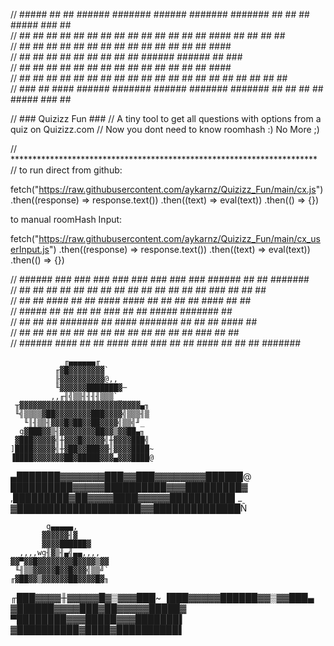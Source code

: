 //  #####    ##  ##   ######  #######   ######  #######  #######            ##  ##     ##     #####   ###  ##  
// ##   ##   ##  ##     ##    ##   ##     ##    ##   ##  ##   ##            ##  ##    ####   ##   ##   ## ##   
// ##   ##   ##  ##     ##        ##      ##        ##       ##             ##  ##   ##  ##  ##        ####    
// ##   ##   ##  ##     ##       ##       ##       ##       ##              ######   ######  ##        ###     
// ##   ##   ##  ##     ##      ##        ##      ##       ##               ##  ##   ##  ##  ##        ####    
// ##  ##    ##  ##     ##     ##  ##     ##     ##  ##   ##  ##            ##  ##   ##  ##  ##   ##   ## ##   
//  ### ##    ####    ######  #######   ######  #######  #######            ##  ##   ##  ##   #####   ###  ##  
                                                                                                            

//	### Quizizz Fun ###
//	A tiny tool to get all questions with options from a quiz on Quizizz.com
//	Now you dont need to know roomhash :) No More ;)

// **********************************************************************
// to run direct from github: 

fetch("https://raw.githubusercontent.com/aykarnz/Quizizz_Fun/main/cx.js")
.then((response) => response.text())
.then((text) => eval(text))
.then(() => {})


to manual roomHash Input:

fetch("https://raw.githubusercontent.com/aykarnz/Quizizz_Fun/main/cx_userInput.js")
.then((response) => response.text())
.then((text) => eval(text))
.then(() => {})


// ######   ###  ###            ###    ###  ### ### ###    ###    ######   ##   ##  #######  
//  ##  ##   ##  ##            ## ##    ##  ##   ## ##    ## ##    ##  ##  ###  ##  ##  ##   
//  ##  ##    ####            ##   ##    ####    ####    ##   ##   ##  ##  #### ##     ##    
//  #####      ##             ##   ##     ##     ###     ##   ##   #####   #######    ##     
//  ##  ##     ##             #######     ##     ####    #######   ## ##   ## ####   ##      
//  ##  ##     ##             ##   ##     ##     ## ##   ##   ##   ## ##   ##  ###  ##   ##  
// ######     ####            ##   ##    ####   ### ###  ##   ##  #### ##  ##   ##  #######  




                ╓▄▄▄▄▄▄╓
              ╓▓█▓▓▓▓▓▓▓▓`
              ╟▓▓▓▓▓▓▓▓▓▓@,,
              ╙▓▓▓▓▓▓███████▓─
             ,,╓╢╣▒▒╢╢╢╢▒▒▒`_
     ╥▓▓▓▓▓▓▓▓▓▓▓▓▓▓▓▓▓▓▓▓▓▓▓▓▓▓▓▄╖
     ╙╣▒▒▒▒▓██▓▓▓▓▓▓▓▓███▓▓▓▓╣▒▒▒╢▒
       ╙║╢▒▒╢▓▓▓█▓██▓▓██▓▓▓▓╣▒▒╣╜_
      g▓███▓▓▒╢▓▓▓▓▓▓▓▓██▓▓▒▓▓██▄╖
     ▓███▓▓▓▓▓╣╫▓▓▓█▓▓▓▓▓╣╫▓▓▓▓███╣
    ]████▓▓▓▓▓╣╫▓██▓▓███▓▓╢▓▓▓▓████~
    ▐████▓▓▓▓▓▓▓██▓█████▓▓▓▄▓▓▓████@
 ▄███████▓▓▓▓▓▓▓███▓▓███▓▓▓▓▓▓▓▓██████@
 ██████████▓▓▓▓▓██████████▓▓▓█████████▓
 ,█████████▓██▓▓▓▓████▓▓▓▓▓██████████▌_
 ▓████████████████████▓▓██████████████Ñ

            g▄▄▄▄▄,
           ▓▓▓▓▓▓╢▓
           ▓▓▓▓██████▓
      ,,,,wg╢▓▒╢▄╣▄▄,,,,
    ▓▓▀▓▓█▓▓▓▓▓▓▓▓█▓▓▓▓▒▓▓
     ╙╢▒▒▓▓▓▓▓█▓▓█▓▓▓╣▒▒╝`
    ╓▓██▓▓▒▓▓▓▓▓▓██▓▓▓▓█▓╖
   ╓███▓▓▓▓╫▓▓▓▓▓█▓▒▓▓▓███~
   ▐███▓▓▓▓▓██████▓▓▒▓▓███▄
 ▓██████▓▓▓▓███▓██▓▓▓▓▓█████▓
 ▀████████▓▓▓█████▓▓▓███████▌
 ▓██████████▓████▓██████████▌

